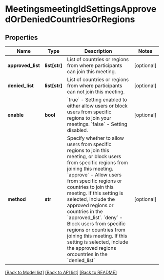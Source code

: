 # MeetingsmeetingIdSettingsApprovedOrDeniedCountriesOrRegions

## Properties
Name | Type | Description | Notes
------------ | ------------- | ------------- | -------------
**approved_list** | **list[str]** | List of countries or regions from where participants can join this meeting.  | [optional] 
**denied_list** | **list[str]** | List of countries or regions from where participants can not join this meeting.  | [optional] 
**enable** | **bool** | &#x60;true&#x60; - Setting enabled to either allow users or block users from specific regions to join your meetings.    &#x60;false&#x60; - Setting disabled. | [optional] 
**method** | **str** | Specify whether to allow users from specific regions to join this meeting, or block users from specific regions from joining this meeting.    &#x60;approve&#x60; - Allow users from specific regions or countries to join this meeting. If this setting is selected, include the approved regions or countries in the &#x60;approved_list&#x60;.     &#x60;deny&#x60; - Block users from specific regions or countries from joining this meeting. If this setting is selected, include the approved regions orcountries in the &#x60;denied_list&#x60; | [optional] 

[[Back to Model list]](../README.md#documentation-for-models) [[Back to API list]](../README.md#documentation-for-api-endpoints) [[Back to README]](../README.md)

